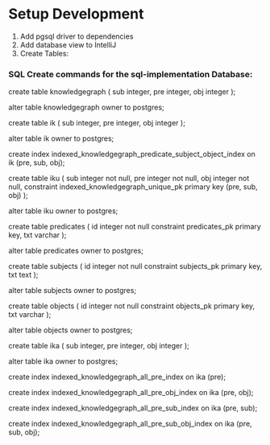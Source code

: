 # Setup Development
1. Add pgsql driver to dependencies
2. Add database view to IntelliJ
3. Create Tables:

### SQL Create commands for the sql-implementation Database:
create table knowledgegraph
(
sub integer,
pre integer,
obj integer
);

alter table knowledgegraph
owner to postgres;

create table ik
(
sub integer,
pre integer,
obj integer
);

alter table ik
owner to postgres;

create index indexed_knowledgegraph_predicate_subject_object_index
on ik (pre, sub, obj);

create table iku
(
sub integer not null,
pre integer not null,
obj integer not null,
constraint indexed_knowledgegraph_unique_pk
primary key (pre, sub, obj)
);

alter table iku
owner to postgres;

create table predicates
(
id  integer not null
constraint predicates_pk
primary key,
txt varchar
);

alter table predicates
owner to postgres;

create table subjects
(
id  integer not null
constraint subjects_pk
primary key,
txt text
);

alter table subjects
owner to postgres;

create table objects
(
id  integer not null
constraint objects_pk
primary key,
txt varchar
);

alter table objects
owner to postgres;

create table ika
(
sub integer,
pre integer,
obj integer
);

alter table ika
owner to postgres;

create index indexed_knowledgegraph_all_pre_index
on ika (pre);

create index indexed_knowledgegraph_all_pre_obj_index
on ika (pre, obj);

create index indexed_knowledgegraph_all_pre_sub_index
on ika (pre, sub);

create index indexed_knowledgegraph_all_pre_sub_obj_index
on ika (pre, sub, obj);

